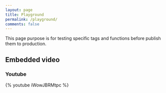 ```yaml
---
layout: page
title: Playground
permalink: /playground/
comments: false
---
```


This page purpose is for testing specific tags and functions before publish them to production.

## Embedded video

### Youtube

{% youtube iWowJBRMtpc %}